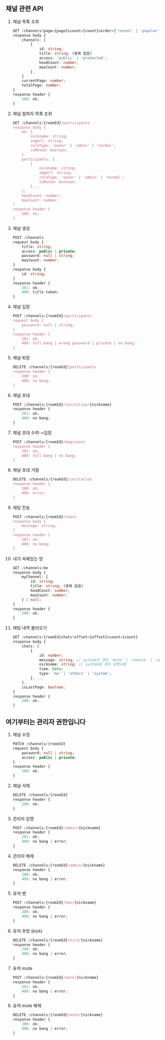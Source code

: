 ## 채널 관련 API

1.  채널 목록 조회

    ```ts
    GET /channels?page={page}&count={count}&order={'recent' | 'popular'}&keyword={keyword | null}
    response body {
    	channels: [
    		{
    			id: string;
    			title: string; (중복 없음)
    			access: 'public' | 'protected';
    			headCount: number;
    			maxCount: number;
    		},
    	]
    	currentPage: number;
    	totalPage: number;
    }
    response header {
    	200: ok;
    }
    ```

2.  채널 참여자 목록 조회

    ```ts
    GET /channels/{roomId}/participants
    response body {
    	me: {
    		nickname: string;
    		imgUrl: string;
    		roleType: 'owner' | 'admin' | 'normal';
    		isMuted: boolean;
    	}
    	participants: [
    		{
    			nickname: string;
    			imgUrl: string;
    			roleType: 'owner' | 'admin' | 'normal';
    			isMuted: boolean;
    		}...
    	];
    	headCount: number;
    	maxCount: number;
    }
    response header {
    	200: ok;
    }
    ```

3.  채널 생성

    ```ts
    POST /channels
    request body {
    	title: string;
    	access: public | private;
    	password: null | string;
    	maxCount: number;
    }
    response body {
        id: string;
    }
    response header {
    	201: ok;
    	400: title taken;
    }
    ```

4.  채널 입장

    ```ts
    POST /channels/{roomId}/participants
    request body {
        password: null | string;
    }
    response header {
    	201: ok;
    	400: full bang | wrong password | private | no bang;
    }
    ```

5.  채널 퇴장

    ```ts
    DELETE /channels/{roomId}/participants
    response header {
    	200: ok;
    	400: no bang;
    }
    ```

6.  채널 초대

    ```ts
    POST /channels/{roomId}/invitation/{nickname}
    response header {
    	201: ok;
    	400: no bang;
    }
    ```

7.  채널 초대 수락->입장

    ```ts
    POST /channels/{roomId}/magicpass
    response header {
    	201: ok;
        400: full bang | no bang;
    }
    ```

7. 채널 초대 거절

    ```ts
    DELETE /channels/{roomId}/invitation
    response header {
    	200: ok;
        400: error;
    }
    ```

8. 채팅 전송

    ```ts
    POST /channels/{roomId}/chats
    response body {
    	message: string;
    }
    response header {
    	201: ok;
    	400: no bang;
    }
    ```

9. 내가 속해있는 방

    ```ts
    GET /channels/me
    response body {
    	myChannel: {
    		id: string;
    		title: string; (중복 없음)
    		headCount: number;
    		maxCount: number;
    	} | null;
    }
    response header {
    	200: ok;
    }
    ```
    
10. 채팅 내역 불러오기
	```ts
	GET /channels/{roomId}chats?offset={offset}&count={count}
	response body {
		chats: [
			{
				id: number;
				message: string; // system인 경우 'mute' | 'unmute' | 'setadmin' | 'unsetadmin' | 'kick' | 'ban' | 'join' | 'leave'
				nickname: string; // system일 경우 당한사람
				time: Date;
				type: 'me' | 'others' | 'system';
			}, ...
		],
		isLastPage: boolean;
	}
	response header {
		200: ok;
	}
	```
	
## 여기부터는 관리자 권한입니다
1.  채널 수정

    ```ts
    PATCH /channels/{roomId}
    request body {
    	password: null | string;
    	access: public | private;
    }
    response header {
    	200: ok;
    }
    ```

2.  채널 삭제

    ```ts
    DELETE /channels/{roomId}
    response header {
    	200: ok;
    }
    ```

3. 관리자 임명

    ```ts
    POST /channels/{roomId}/admin/{nickname}
    response header {
    	201: ok;
    	400: no bang | error;
    }
    ```

4. 관리자 해제
    ```ts
    DELETE /channels/{roomId}/admin/{nickname}
    response header {
    	200: ok;
    	400: no bang | error;
    }
    ```
   
5. 유저 벤
    ```ts
    POST /channels/{roomId}/ban/{nickname}
    response header {
    	200: ok;
    	400: no bang | error;
    }
    ```

6. 유저 추방 (kick)
    ```ts
    DELETE /channels/{roomId}/kick/{nickname}
    response header {
    	200: ok;
    	400: no bang | error;
    }
    ```

7. 유저 mute
    ```ts
    POST /channels/{roomId}/mute/{nickname}
    response header {
    	201: ok;
    	400: no bang | error;
    }
    ```

8. 유저 mute 해제
    ```ts
    DELETE /channels/{roomId}/mute/{nickname}
    response header {
    	200: ok;
    	400: no bang | error;
    }
    ```



 

